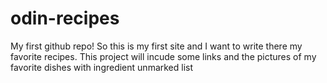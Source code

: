# odin-recipes
My first github repo!
So this is my first site and I want to write there my favorite recipes.
This project will incude some links and the pictures of my favorite dishes with ingredient unmarked list